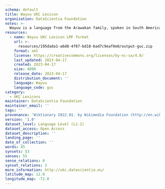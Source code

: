 ```yaml
---
schema: default
title: Wayuu UKC Lexicon
organization: DataScientia Foundation
notes: >-
  Wayuu is a language from the Arawakan family, spoken in South America. The UKC Lexicon of Wayuu is represented as a lexico-semantic network. It consists of words, word senses, synsets, as well as sense-level and synset-level relationships.
resources:
  - name: Wayuu UKC Lexicon LMF format
    url: >-
      resources/195dada1-a6d8-4f07-bd18-6ad7c9eaf0e0/output-guc.zip
    format: xml
    license: https://creativecommons.org/licenses/by-nc-sa/4.0/
    last_updated: 2023-04-17
    created: 2023-04-17
    size: 4090
    release_date: 2023-04-17
    distribution_document: ''
    language: Wayuu
    language_code: guc
category:
  - UKC Lexicons
maintainer: DataScientia Foundation
maintainer_email: ''
tags: ''
provenance: 'Wiktionary 2022.01. by Wikimedia Foundation (http://en.wiktionary.org); CogNet 2.1 by Khuyagbaatar Batsuren, National University of Mongolia (http://cognet.ukc.disi.unitn.it); KinDiv: Kinship Diversity 1.0 by Temuulen Khishigsuren (http://ukc.disi.unitn.it/index.php/kinship/); Native Languages of the Americas 2021.11. by Laura Redish and Orrin Lewis (http://www.native-languages.org); Princeton WordNet 2.1 by Princeton University (https://wordnet.princeton.edu)'
version: '1.0'
dataset_level: Language Level (L1-2)
dataset_access: Open Access
dataset_description: ''
landing_page: ''
date_of_collection: ''
words: 45
synsets: 53
senses: 55
sense_relations: 0
synset_relations: 3
more_information: http://ukc.datascientia.eu/
latitude_map: 12.0
longitude_map: -72.0
---
```

